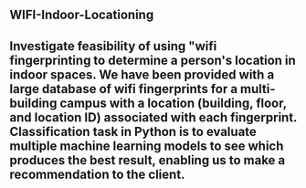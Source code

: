 ## WIFI-Indoor-Locationing
## Investigate feasibility of using "wifi fingerprinting to determine a person's location in indoor spaces. We have been provided with a large database of wifi fingerprints for a multi-building campus with a location (building, floor, and location ID) associated with each fingerprint. Classification task in Python is to evaluate multiple machine learning models to see which produces the best result, enabling us to make a recommendation to the client. 
